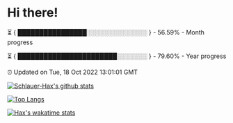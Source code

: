 # Hi there!

⏳ { ████████████████░░░░░░░░░░░░░░ } - 56.59% - Month progress

⏳ { ███████████████████████░░░░░░░ } - 79.60% - Year progress

⏰ Updated on Tue, 18 Oct 2022 13:01:01 GMT


[![Schlauer-Hax's github stats](https://github-readme-stats.vercel.app/api?username=Schlauer-Hax&show_icons=true&theme=dark&count_private=true)](https://github.com/Schlauer-Hax)


[![Top Langs](https://github-readme-stats.vercel.app/api/top-langs/?username=Schlauer-Hax&layout=compact&theme=dark)](https://github.com/Schlauer-Hax?tab=repositories)


[![Hax's wakatime stats](https://github-readme-stats.vercel.app/api/wakatime?username=Hax&theme=dark)](https://wakatime.com/@Hax)

